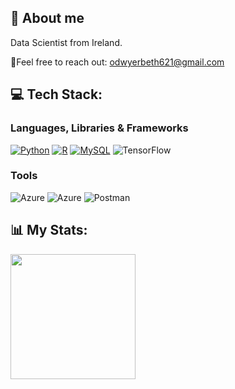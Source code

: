 ## 🚀 About me 

Data Scientist from Ireland.


📮Feel free to reach out: odwyerbeth621@gmail.com



## 💻 Tech Stack:

### Languages, Libraries & Frameworks

[![Python](https://img.shields.io/badge/python-3670A0?style=for-the-badge&logo=python&logoColor=ffdd54)](#) 
[![R](https://img.shields.io/badge/R-276DC3?style=for-the-badge&logo=r&logoColor=white)](#)
[![MySQL](https://img.shields.io/badge/MySQL-00000F?style=for-the-badge&logo=mysql&logoColor=white)](#)
![TensorFlow](https://img.shields.io/badge/TensorFlow-FF6F00?style=for-the-badge&logo=tensorflow&logoColor=white)

### Tools
![Azure](https://img.shields.io/badge/Microsoft_Azure-0089D6?style=for-the-badge&logo=microsoft-azure&logoColor=white)
![Azure](https://img.shields.io/badge/Azure_DevOps-0078D7?style=for-the-badge&logo=azure-devops&logoColor=white)
![Postman](https://img.shields.io/badge/postman-FFFFFF?logo=postman&labelColor=black)


 <h2>📊 My Stats: </h2>
<a href="https://github.com/vivienneobrien/github-readme-stats">
  <img height=200 align="center" src="https://github-readme-stats.vercel.app/api?username=elodwyer1&show_icons=true&theme=cobalt" />
</a>
<!-- <a href="https://github.com/vivienneobrien/convoychat">
  <img height=200 align="center" src="https://github-readme-stats.vercel.app/api/top-langs?username=vivienneobrien&layout=compact&langs_count=8&card_width=320" />
</a> -->
 

